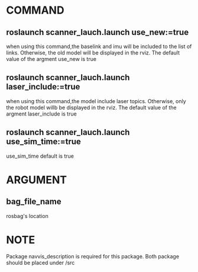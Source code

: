# COMMAND
## roslaunch scanner_lauch.launch use_new:=true
when using this command,the baselink and imu will be included to the list of links. Otherwise, the old model will be displayed in the rviz. The default value of the argment use_new is true
## roslaunch scanner_lauch.launch laser_include:=true
when using this command,the model include laser topics. Otherwise, only the robot model willb be displayed in the rviz. The default value of the argment laser_include is true
## roslaunch scanner_lauch.launch use_sim_time:=true
use_sim_time default is true

# ARGUMENT
## bag_file_name
rosbag's location

# NOTE 
Package navvis_description is required for this package. Both package should be placed under /src
